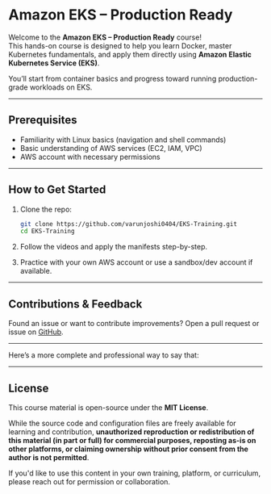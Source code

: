 #  Amazon EKS – Production Ready

Welcome to the **Amazon EKS – Production Ready** course!  
This hands-on course is designed to help you learn Docker, master Kubernetes fundamentals, and apply them directly using **Amazon Elastic Kubernetes Service (EKS)**.

You’ll start from container basics and progress toward running production-grade workloads on EKS.

---

## Prerequisites

- Familiarity with Linux basics (navigation and shell commands)
- Basic understanding of AWS services (EC2, IAM, VPC)
- AWS account with necessary permissions

---

##  How to Get Started

1. Clone the repo:

   ```bash
   git clone https://github.com/varunjoshi0404/EKS-Training.git
   cd EKS-Training
   ```
2. Follow the videos and apply the manifests step-by-step.
3. Practice with your own AWS account or use a sandbox/dev account if available.

---

## Contributions & Feedback

Found an issue or want to contribute improvements?
Open a pull request or issue on [GitHub](https://github.com/varunjoshi0404/EKS-Training/issues).

---

Here’s a more complete and professional way to say that:

---

## License

This course material is open-source under the **MIT License**.

While the source code and configuration files are freely available for learning and contribution, **unauthorized reproduction or redistribution of this material (in part or full) for commercial purposes, reposting as-is on other platforms, or claiming ownership without prior consent from the author is not permitted**.

If you'd like to use this content in your own training, platform, or curriculum, please reach out for permission or collaboration.



